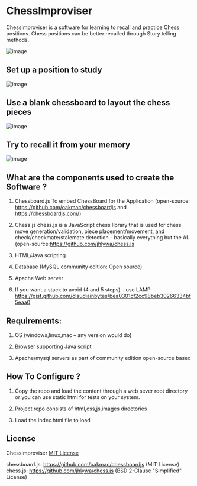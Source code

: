 # ChessImproviser
  ChessImproviser is a software for learning to recall and practice Chess positions. Chess positions can be better recalled through Story telling methods.
 
 ![image](https://user-images.githubusercontent.com/49391202/166427343-6121bc31-265c-4bd4-b6a0-61cd386694ba.png)


## Set up a position to study
![image](https://user-images.githubusercontent.com/49391202/166414187-c109974e-e167-422e-a269-33008da9be69.png)

## Use a blank chessboard to layout the chess pieces

![image](https://user-images.githubusercontent.com/49391202/166418176-152d5a7b-cf56-4369-9016-5e31d03fc968.png)



## Try to recall it from your memory
![image](https://user-images.githubusercontent.com/49391202/166415850-4da8a996-0ced-43f0-81ee-2997286e94d6.png)



## What are the components used to create the Software ?

1. Chessboard.js  To embed ChessBoard for the Application (open-source: https://github.com/oakmac/chessboardjs and https://chessboardjs.com/)

2. Chess.js chess.js is a JavaScript chess library that is used for chess move generation/validation, piece placement/movement, and check/checkmate/stalemate detection - basically everything but the AI.(open-source:https://github.com/jhlywa/chess.js

3. HTML/Java scripting

4. Database (MySQL community edition: Open source)

5. Apache Web server

6. If you want a stack to avoid (4 and 5 steps) – use LAMP https://gist.github.com/claudiainbytes/bea0301cf2cc98beb30266334bf5eaa0




## Requirements:

1. OS (windows,linux,mac – any version would do)

2. Browser supporting Java script

3. Apache/mysql servers as part of community edition open-source based



## How To Configure ?

1. Copy the repo and load the content through a web sever root directory or you can use static html for tests on your system.

2. Project repo consists of html,css,js,images directories

3. Load the Index.html file to load




## License

ChessImproviser [MIT License](LICENSE.md)

chessboard.js: https://github.com/oakmac/chessboardjs (MIT License)
chess.js: https://github.com/jhlywa/chess.js (BSD 2-Clause "Simplified" License)

